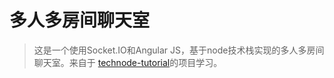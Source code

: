 # 多人多房间聊天室


> 这是一个使用Socket.IO和Angular JS，基于node技术栈实现的多人多房间聊天室。来自于 [technode-tutorial](https://github.com/island205/technode-tutorial/tree/master)的项目学习。 
